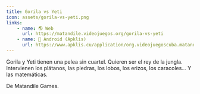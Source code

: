 ```yaml
---
title: Gorila vs Yeti
icon: assets/gorila-vs-yeti.png
links:
    - name: 🌎 Web
      url: https://matandile.videojuegos.org/gorila-vs-yeti
    - name: 📱 Android (Apklis)
      url: https://www.apklis.cu/application/org.videojuegoscuba.matandile.gorilla_vs_yeti
---
```

Gorila y Yeti tienen una pelea sin cuartel. Quieren ser el rey de la jungla. Intervienen los plátanos, las piedras, los lobos, los erizos, los caracoles... Y las matemáticas.

<p>De Matandile Games.</p>